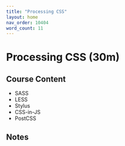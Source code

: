 ```yaml
---
title: "Processing CSS"
layout: home
nav_order: 10404
word_count: 11
---
```

# Processing CSS (30m)

## Course Content

- SASS
- LESS
- Stylus
- CSS-in-JS
- PostCSS

## Notes


